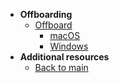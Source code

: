 - **Offboarding**
  - [Offboard](offboard-device/offboard-device-from-seed)
    - [macOS](offboard-device/mac-os)
    - [Windows](offboard-device/windows)
- **Additional resources**
  - [Back to main](/prerequisites-for-onboarding)